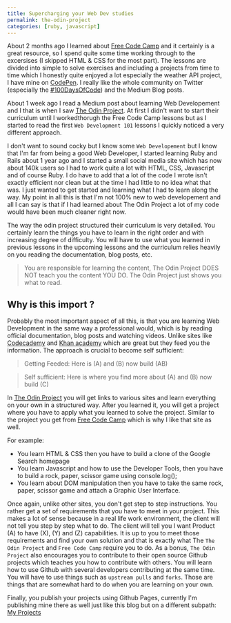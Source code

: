 ```yaml
---
title: Supercharging your Web Dev studies
permalink: the-odin-project
categories: [ruby, javascript]
---
```


About 2 months ago I learned about [Free Code Camp](https://www.freecodecamp.org) and it certainly is a great resource, so  I spend quite some time working through to the excersises (I skipped HTML & CSS for the most part). The lessons are divided into simple to solve exercises and including a projects from time to time which I honestly quite enjoyed a lot especially the weather API project, I have mine on [CodePen](https://codepen.io/mr-moon/full/baBjqr/).  I really like the whole community on Twitter (especially the [#100DaysOfCode](https://twitter.com/hashtag/100DaysOfCode?src=hash)) and the Medium Blog posts.

About 1 week ago I read a Medium post about learning Web Developement and I that is when I saw [The Odin Project](https://www.theodinproject.com/). At first I didn't want to start their curriculum until I workedthorugh the Free Code Camp lessons but as I started to read the first `Web Development 101` lessons I quickly noticed a very different approach.

I don't want to sound cocky but I know some `Web Developement` but I know that I'm far from being a good Web Developer, I started learning Ruby and Rails about 1 year ago and I started a small social media site which has now about 140k users so I had to work quite a lot with HTML, CSS, Javascript and of course Ruby. I do have to add that a lot of the code I wrote isn't exactly efficient nor clean but at the time I had little to no idea what that was. I just wanted to get started and learning what I had to learn along the way.  My point in all this is that I'm not 100% new to web developement and all I can say is that if I had learned about The Odin Project a lot of my code would have been much cleaner right now.

The way the odin project structured their curriculum is very detailed. You certainly learn the things you have to learn in the right order and with increasing degree of difficulty. You will have to use what you learned in previous lessons in the upcoming lessons and the curriculum relies heavily on you reading the documentation, blog posts, etc.

> You are responsible for learning the content, The Odin Project DOES NOT teach you the content YOU DO. The Odin Project just shows you what to read.

## Why is this import ?

Probably the most important aspect of all this, is that you are learning Web Development in the same way a professional would, which is by reading official documentation, blog posts and watching videos. Unlike sites like [Codecademy](https://www.codecademy.com/) and [Khan academy](https://www.khanacademy.org/) which are great but they feed you the information. The approach is crucial to become self sufficient:

> Getting Feeded: Here is (A) and (B) now build (AB)

> Self sufficient: Here is where you find more about (A) and (B) now build (C)

In  [The Odin Project](https://www.theodinproject.com/) you will get links to various sites and learn everything on your own in a structured way. After you learned it, you will get a project where you have to apply what you learned to solve the project.
Similar to the project you get from [Free Code Camp](https://www.freecodecamp.org) which is why I like that site as well.

For example:

- You learn HTML & CSS then you have to build a clone of the Google Search homepage
- You learn Javascript and how to use the Developer Tools, then you have to build a  rock, paper,  scissor game using console.log();
- You learn about DOM manipulation then you have to take the same rock, paper, scissor game and attach a Graphic User Interface.

Once again, unlike other sites, you don't get step to step instructions. You rather get a set of requirements that you have to meet in your project. This makes a lot of sense because in a real life work environment, the client will not tell you step by step what to do. The client will tell you I want Product (A) to have (X), (Y) and (Z) capabilities. It is up to you to meet those requirements and find your own solution and that is exactly what The `The Odin Project` and `Free Code Camp` require you to do. As a bonus, `The Odin Project` also encourages you to contribute to their open source Github projects which teaches you how to contribute with others. You will learn how to use Github with several developers contributing at the same time. You will have to use things such as `upstream pulls` and `forks`. Those are things that are somewhat hard to do when you are learning on your own.

Finally, you publish your projects using Github Pages, currently I'm publishing mine there as well just like this blog but on a different subpath: [My Projects](https://mycroft1891.github.io/my-odin-project/)
